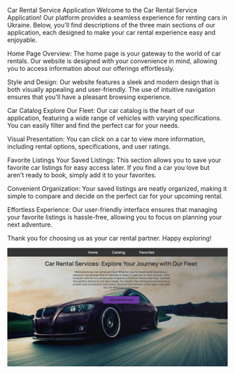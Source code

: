 Car Rental Service Application
Welcome to the Car Rental Service Application! Our platform provides a seamless experience for renting cars in Ukraine. Below, you'll find descriptions of the three main sections of our application, each designed to make your car rental experience easy and enjoyable.

Home Page
Overview: The home page is your gateway to the world of car rentals. Our website is designed with your convenience in mind, allowing you to access information about our offerings effortlessly.

Style and Design: Our website features a sleek and modern design that is both visually appealing and user-friendly. The use of  intuitive navigation ensures that you'll have a pleasant browsing experience.

Car Catalog
Explore Our Fleet: Our car catalog is the heart of our application, featuring a wide range of vehicles with varying specifications. You can easily filter and find the perfect car for your needs.

Visual Presentation: You can click on a car to view more information, including rental options, specifications, and user ratings.

Favorite Listings
Your Saved Listings: This section allows you to save your favorite car listings for easy access later. If you find a car you love but aren't ready to book, simply add it to your favorites.

Convenient Organization: Your saved listings are neatly organized, making it simple to compare and decide on the perfect car for your upcoming rental.

Effortless Experience: Our user-friendly interface ensures that managing your favorite listings is hassle-free, allowing you to focus on planning your next adventure.

Thank you for choosing us as your car rental partner. Happy exploring!

![Скриншот приложения](./src/image/Welcom_Cars_Service.png)